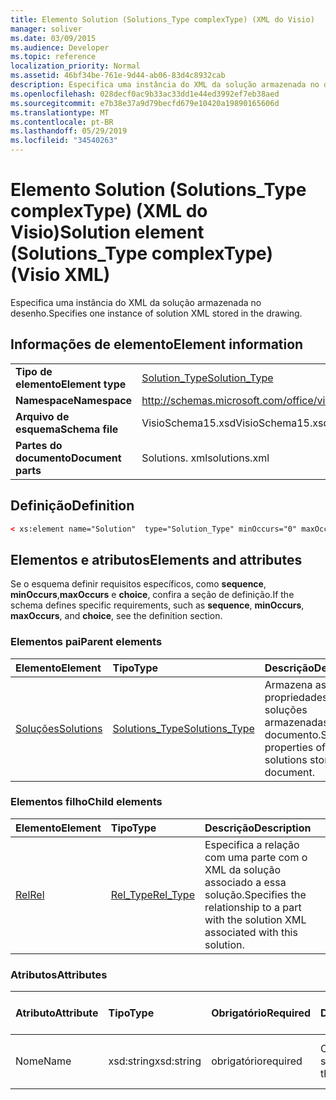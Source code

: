 ```yaml
---
title: Elemento Solution (Solutions_Type complexType) (XML do Visio)
manager: soliver
ms.date: 03/09/2015
ms.audience: Developer
ms.topic: reference
localization_priority: Normal
ms.assetid: 46bf34be-761e-9d44-ab06-83d4c8932cab
description: Especifica uma instância do XML da solução armazenada no desenho.
ms.openlocfilehash: 028decf0ac9b33ac33dd1e44ed3992ef7eb38aed
ms.sourcegitcommit: e7b38e37a9d79becfd679e10420a19890165606d
ms.translationtype: MT
ms.contentlocale: pt-BR
ms.lasthandoff: 05/29/2019
ms.locfileid: "34540263"
---
```

# <a name="solution-element-solutionstype-complextype-visio-xml"></a><span data-ttu-id="39cbc-103">Elemento Solution (Solutions_Type complexType) (XML do Visio)</span><span class="sxs-lookup"><span data-stu-id="39cbc-103">Solution element (Solutions_Type complexType) (Visio XML)</span></span>

<span data-ttu-id="39cbc-104">Especifica uma instância do XML da solução armazenada no desenho.</span><span class="sxs-lookup"><span data-stu-id="39cbc-104">Specifies one instance of solution XML stored in the drawing.</span></span>
  
## <a name="element-information"></a><span data-ttu-id="39cbc-105">Informações de elemento</span><span class="sxs-lookup"><span data-stu-id="39cbc-105">Element information</span></span>

|||
|:-----|:-----|
|<span data-ttu-id="39cbc-106">**Tipo de elemento**</span><span class="sxs-lookup"><span data-stu-id="39cbc-106">**Element type**</span></span> <br/> |[<span data-ttu-id="39cbc-107">Solution_Type</span><span class="sxs-lookup"><span data-stu-id="39cbc-107">Solution_Type</span></span>](solution_type-complextypevisio-xml.md) <br/> |
|<span data-ttu-id="39cbc-108">**Namespace**</span><span class="sxs-lookup"><span data-stu-id="39cbc-108">**Namespace**</span></span> <br/> |http://schemas.microsoft.com/office/visio/2012/main  <br/> |
|<span data-ttu-id="39cbc-109">**Arquivo de esquema**</span><span class="sxs-lookup"><span data-stu-id="39cbc-109">**Schema file**</span></span> <br/> |<span data-ttu-id="39cbc-110">VisioSchema15.xsd</span><span class="sxs-lookup"><span data-stu-id="39cbc-110">VisioSchema15.xsd</span></span>  <br/> |
|<span data-ttu-id="39cbc-111">**Partes do documento**</span><span class="sxs-lookup"><span data-stu-id="39cbc-111">**Document parts**</span></span> <br/> |<span data-ttu-id="39cbc-112">Solutions. xml</span><span class="sxs-lookup"><span data-stu-id="39cbc-112">solutions.xml</span></span>  <br/> |
   
## <a name="definition"></a><span data-ttu-id="39cbc-113">Definição</span><span class="sxs-lookup"><span data-stu-id="39cbc-113">Definition</span></span>

```XML
< xs:element name="Solution"  type="Solution_Type" minOccurs="0" maxOccurs="unbounded" ></xs:element >
```

## <a name="elements-and-attributes"></a><span data-ttu-id="39cbc-114">Elementos e atributos</span><span class="sxs-lookup"><span data-stu-id="39cbc-114">Elements and attributes</span></span>

<span data-ttu-id="39cbc-115">Se o esquema definir requisitos específicos, como **sequence**, **minOccurs**,**maxOccurs** e **choice**, confira a seção de definição.</span><span class="sxs-lookup"><span data-stu-id="39cbc-115">If the schema defines specific requirements, such as **sequence**, **minOccurs**, **maxOccurs**, and **choice**, see the definition section.</span></span> 
  
### <a name="parent-elements"></a><span data-ttu-id="39cbc-116">Elementos pai</span><span class="sxs-lookup"><span data-stu-id="39cbc-116">Parent elements</span></span>

|<span data-ttu-id="39cbc-117">**Elemento**</span><span class="sxs-lookup"><span data-stu-id="39cbc-117">**Element**</span></span>|<span data-ttu-id="39cbc-118">**Tipo**</span><span class="sxs-lookup"><span data-stu-id="39cbc-118">**Type**</span></span>|<span data-ttu-id="39cbc-119">**Descrição**</span><span class="sxs-lookup"><span data-stu-id="39cbc-119">**Description**</span></span>|
|:-----|:-----|:-----|
|[<span data-ttu-id="39cbc-120">Soluções</span><span class="sxs-lookup"><span data-stu-id="39cbc-120">Solutions</span></span>](solutions-elementvisio-xml.md) <br/> |[<span data-ttu-id="39cbc-121">Solutions_Type</span><span class="sxs-lookup"><span data-stu-id="39cbc-121">Solutions_Type</span></span>](solutions_type-complextypevisio-xml.md) <br/> |<span data-ttu-id="39cbc-122">Armazena as propriedades das soluções armazenadas no documento.</span><span class="sxs-lookup"><span data-stu-id="39cbc-122">Stores the properties of the solutions stored in the document.</span></span>  <br/> |
   
### <a name="child-elements"></a><span data-ttu-id="39cbc-123">Elementos filho</span><span class="sxs-lookup"><span data-stu-id="39cbc-123">Child elements</span></span>

|<span data-ttu-id="39cbc-124">**Elemento**</span><span class="sxs-lookup"><span data-stu-id="39cbc-124">**Element**</span></span>|<span data-ttu-id="39cbc-125">**Tipo**</span><span class="sxs-lookup"><span data-stu-id="39cbc-125">**Type**</span></span>|<span data-ttu-id="39cbc-126">**Descrição**</span><span class="sxs-lookup"><span data-stu-id="39cbc-126">**Description**</span></span>|
|:-----|:-----|:-----|
|[<span data-ttu-id="39cbc-127">Rel</span><span class="sxs-lookup"><span data-stu-id="39cbc-127">Rel</span></span>](rel-element-solution_type-complextypevisio-xml.md) <br/> |[<span data-ttu-id="39cbc-128">Rel_Type</span><span class="sxs-lookup"><span data-stu-id="39cbc-128">Rel_Type</span></span>](rel_type-complextypevisio-xml.md) <br/> |<span data-ttu-id="39cbc-129">Especifica a relação com uma parte com o XML da solução associado a essa solução.</span><span class="sxs-lookup"><span data-stu-id="39cbc-129">Specifies the relationship to a part with the solution XML associated with this solution.</span></span>  <br/> |
   
### <a name="attributes"></a><span data-ttu-id="39cbc-130">Atributos</span><span class="sxs-lookup"><span data-stu-id="39cbc-130">Attributes</span></span>

|<span data-ttu-id="39cbc-131">**Atributo**</span><span class="sxs-lookup"><span data-stu-id="39cbc-131">**Attribute**</span></span>|<span data-ttu-id="39cbc-132">**Tipo**</span><span class="sxs-lookup"><span data-stu-id="39cbc-132">**Type**</span></span>|<span data-ttu-id="39cbc-133">**Obrigatório**</span><span class="sxs-lookup"><span data-stu-id="39cbc-133">**Required**</span></span>|<span data-ttu-id="39cbc-134">**Descrição**</span><span class="sxs-lookup"><span data-stu-id="39cbc-134">**Description**</span></span>|<span data-ttu-id="39cbc-135">**Valores possíveis**</span><span class="sxs-lookup"><span data-stu-id="39cbc-135">**Possible values**</span></span>|
|:-----|:-----|:-----|:-----|:-----|
|<span data-ttu-id="39cbc-136">Nome</span><span class="sxs-lookup"><span data-stu-id="39cbc-136">Name</span></span>  <br/> |<span data-ttu-id="39cbc-137">xsd:string</span><span class="sxs-lookup"><span data-stu-id="39cbc-137">xsd:string</span></span>  <br/> |<span data-ttu-id="39cbc-138">obrigatório</span><span class="sxs-lookup"><span data-stu-id="39cbc-138">required</span></span>  <br/> |<span data-ttu-id="39cbc-139">O nome da solução.</span><span class="sxs-lookup"><span data-stu-id="39cbc-139">The name of the solution.</span></span>  <br/> |<span data-ttu-id="39cbc-140">Valores do tipo xsd:string.</span><span class="sxs-lookup"><span data-stu-id="39cbc-140">Values of the xsd:string type.</span></span>  <br/> |
   

